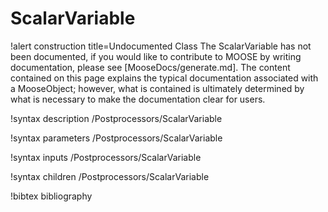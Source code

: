 <!-- MOOSE Documentation Stub: Remove this when content is added. -->

# ScalarVariable

!alert construction title=Undocumented Class
The ScalarVariable has not been documented, if you would like to contribute to MOOSE by
writing documentation, please see [MooseDocs/generate.md]. The content contained on this page explains
the typical documentation associated with a MooseObject; however, what is contained is ultimately
determined by what is necessary to make the documentation clear for users.

!syntax description /Postprocessors/ScalarVariable

!syntax parameters /Postprocessors/ScalarVariable

!syntax inputs /Postprocessors/ScalarVariable

!syntax children /Postprocessors/ScalarVariable

!bibtex bibliography
